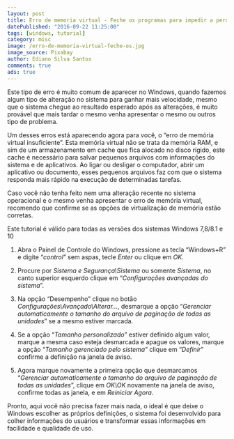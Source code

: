 ```yaml
---
layout: post
title: Erro de memoria virtual - Feche os programas para impedir a perda de informações
datePublished: "2016-09-22 11:25:00"
tags: [windows, tutorial]
category: misc
image: /erro-de-memoria-virtual-feche-os.jpg
image_source: Pixabay
author: Ediano Silva Santos
comments: true
ads: true
---
```


Este tipo de erro é muito comum de aparecer no Windows, quando fazemos algum tipo de alteração no sistema para ganhar mais velocidade, mesmo que o sistema chegue ao resultado esperado após as alterações, é muito provável que mais tardar o mesmo venha apresentar o mesmo ou outros tipo de problema.

Um desses erros está aparecendo agora para você, o “erro de memória virtual insuficiente”. Esta memória virtual não se trata da memória RAM, e sim de um armazenamento em cache que fica alocado no disco rígido, este cache é necessário para salvar pequenos arquivos com informações do sistema e de aplicativos. Ao ligar ou desligar o computador, abrir um aplicativo ou documento, esses pequenos arquivos faz com que o sistema responda mais rápido na execução de determinadas tarefas.

Caso você não tenha feito nem uma alteração recente no sistema operacional e o mesmo venha apresentar o erro de memória virtual, recomendo que confirme se as opções de virtualização de memória estão corretas.

Este tutorial é válido para todas as versões dos sistemas Windows 7,8/8.1 e 10

1. Abra o Painel de Controle do Windows, pressione as tecla  “Windows+R” e digite “*control*” sem aspas, tecle *Enter* ou clique em *OK*.

2. Procure por *Sistema e Segurança\Sistema* ou somente *Sistema*, no canto superior esquerdo clique em “*Configurações avançadas do sistema*”.

3. Na opção “Desempenho” clique no botão *Configurações\Avançado\Alterar...*, desmarque a opção “*Gerenciar automaticamente o tamanho do arquivo de paginação de todas as unidades*” se a mesmo estiver marcada.

4. Se a opção “*Tamanho personalizado*” estiver definido algum valor, marque a mesma caso esteja desmarcada e apague os valores, marque a opção “*Tamanho gerenciado pelo sistema*” clique em “*Definir*” confirme a definição na janela de aviso.

5. Agora marque novamente a primeira opção que desmarcamos “*Gerenciar automaticamente o tamanho do arquivo de paginação de todas as unidades*”, clique em *OK\OK* novamente na janela de aviso, confirme todas as janela, e em *Reiniciar Agora*.

Pronto, aqui você não precisa fazer mais nada, o ideal é que deixe o Windows escolher as próprios definições, o sistema foi desenvolvido para colher informações do usuários e transformar essas informações em facilidade e qualidade de uso.